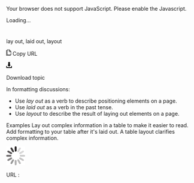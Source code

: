 Your browser does not support JavaScript. Please enable the Javascript.

Loading...

# 

lay out, laid out, layout

![Copy URL](lay-out-laid-out-layout_files/Copy.png)
Copy URL

![Download](lay-out-laid-out-layout_files/Download.png)

Download topic

In formatting discussions:

  - Use *lay out* as a verb to describe positioning elements on a page. 
  - Use *laid out* as a verb in the past tense.
  - Use *layout* to describe the result of laying out elements on a page. 

Examples
Lay out complex information in a table to make it easier to read. 
Add formatting to your table after it's laid out.
A table layout clarifies complex information.

![In progress](lay-out-laid-out-layout_files/activity-large.gif)

URL :
